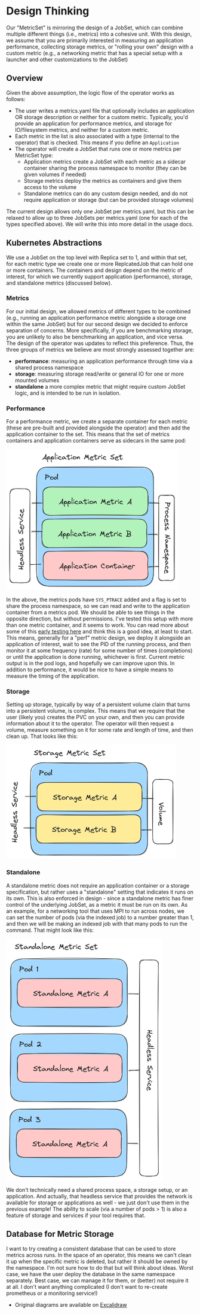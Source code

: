 # Design Thinking

Our "MetricSet" is mirroring the design of a JobSet, which can combine multiple different things (i.e., metrics) into a cohesive unit. 
With this design, we assume that you are primarily interested in measuring an application performance, collecting storage metrics, or 
"rolling your own" design with a custom metric (e.g., a networking metric that has a special setup with a launcher and other customizations to the JobSet)

## Overview

Given the above assumption, the logic flow of the operator works as follows:

 - The user writes a metrics.yaml file that optionally includes an application OR storage description or neither for a custom metric. Typically, you'd provide an application for performance metrics, and storage for IO/filesystem metrics, and neither for a custom metric.  
 - Each metric in the list is also associated with a type (internal to the operator) that is checked. This means if you define an `Application`
 - The operator will create a JobSet that runs one or more metrics per MetricSet type:
   - Application metrics create a JobSet with each metric as a sidecar container sharing the process namespace to monitor (they can be given volumes if needed)
   - Storage metrics deploy the metrics as containers and give them access to the volume
   - Standalone metrics can do any custom design needed, and do not require application or storage (but can be provided storage volumes)

The current design allows only one JobSet per metrics.yaml, but this can be relaxed to allow up to three JobSets per metrics.yaml (one for each of the types specified above).
We will write this into more detail in the usage docs.

## Kubernetes Abstractions

We use a JobSet on the top level with Replica set to 1, and within that set, for each metric type we create one or more ReplcatedJob that can hold one or more containers. The containers and design depend on the metric of interest, for which we currently support application (performance), storage, and standalone metrics (discussed below).

### Metrics

For our initial design, we allowed metrics of different types to be combined (e.g., running an application performance metric
alongside a storage one within the same JobSet) but for our second design we decided to enforce separation of concerns.
More specifically, if you are benchmarking storage, you are unlikely to also be benchmarking an application, and vice
versa. The design of the operator was updates to reflect this preference. Thus, the three groups of metrics we believe
are most strongly assessed together are:

- **performance**: measuring an application performance through time via a shared process namespace
- **storage**: measuring storage read/write or general IO for one or more mounted volumes
- **standalone** a more complex metric that might require custom JobSet logic, and is intended to be run in isolation.

### Performance

For a performance metric, we create a separate container for each metric (these are pre-built and provided alongside the operator) and then add the application container to the set. This means that the set of metrics containers and application containers serve as sidecars in the same pod:

![img/application-metric.png](img/application-metric.png)

In the above, the metrics pods have `SYS_PTRACE` added and a flag is set to share the process
namespace, so we can read and write to the application container from a metrics pod. We should
be able to see things in the opposite direction, but without permissions. I've tested this
setup with more than one metric container, and it seems to work. You can read more about some of this [early testing here](https://vsoch.github.io/2023/shared-process-namespace/) and think this is a good idea, at least to start.  This means, generally for a "perf" metric design, we deploy
it alongside an application of interest, wait to see the PID of the running process, and then
monitor it at some frequency (rate) for some number of times (completions) or until the application is done running, whichever is first. Current metric output is in the pod logs, and hopefully we can improve upon this. In addition to performance, it would be nice to have a simple means to measure the timing of the application.

### Storage

Setting up storage, typically by way of a persistent volume claim that turns into a persistent volume, is complex. This means that we require that the user (likely you) creates the PVC on your own, and then you can provide information about it to the operator. The operator will then request a volume, measure something on it for some rate and length of time, and then clean up.
That looks like this:

![img/storage-metric.png](img/storage-metric.png)


### Standalone

A standalone metric does not require an application container or a storage specification, but rather uses a "standalone" setting that indicates it runs on its own. This is also enforced in design - since a standalone metric has finer control of the underlying JobSet, as a metric
it must be run on its own. As an example, for a networking tool that uses MPI to run across nodes, we can set the number of pods (via the indexed job) to a number greater than 1, and then we will be making an indexed job with that many pods to run the command.  That might look like this:

![img/standalone-metric.png](img/standalone-metric.png)

We don't technically need a shared process space, a storage setup, or an application. 
And actually, that headless service that provides the network is available for storage
or applications as well - we just don't use them in the previous example! The ability
to scale (via a number of pods > 1) is also a feature of storage and services if your
tool requires that.


## Database for Metric Storage

I want to try creating a consistent database that can be used to store metrics across runs. In the space of an operator, this means we can't clean it up when the specific metric is deleted, but rather it should be owned by the namespace. I'm not sure how to do that but will think about ideas. Worst case, we have the user deploy the database in the same namespace
separately. Best case, we can manage it for them, or (better) not require it at all.
I don't want anything complicated (I don't want to re-create prometheus or a monitoring service!)

 - Original diagrams are available on [Excalidraw](https://excalidraw.com/#json=3fEKWHnA1XydVxzlSpYc-,brAM5LOSg_bTcKcrBrYYwg)